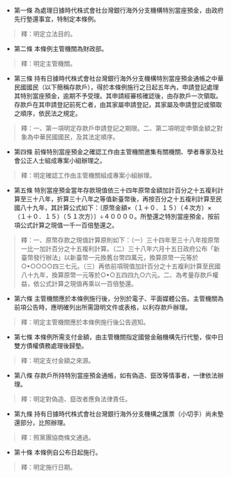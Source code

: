 * 第一條 為處理日據時代株式會社台灣銀行海外分支機構特別當座預金，由政府先行墊還事宜，特制定本條例。

> 釋：明定立法目的。

* 第二條 本條例主管機關為財政部。

> 釋：明定主管機關。

* 第三條 持有日據時代株式會社台灣銀行海外分支機構特別當座預金通帳之中華民國國民（以下簡稱存款戶），得於本條例施行之日起五年內，申請登記處理其特別當座預金，逾期不予受理。其申請經審核確認後，由存款戶一次領取。存款戶在其申請登記前死亡者，由其家屬申請登記，其家屬及申請登記或領取之順序，依民法之規定。

> 釋：一、第一項明定存款戶申請登記之期限。二、第二項明定申領金額之對象為中華民國國民，及其法定順序。

* 第四條 前條特別當座預金之確認工作由主管機關邀集有關機關、學者專家及社會公正人士組成專案小組辦理之。

> 釋：明定確認工作由主管機關組成專案小組辦理。

* 第五條 特別當座預金當年存款現值依三十四年原幣金額加計百分之十五複利計算至三十八年，折算三十八年之等值新臺幣後，再按百分之十五複利計算至民國八十九年，其計算公式如下：〔原幣金額×（１＋０．１５）（４次方）×（１＋０．１５）（５１次方）〕÷４００００。所墊還之特別當座預金，按前項公式計算之現值一千一百倍墊還之。

> 釋：一、原幣存款之現值計算原則如下：（一）三十四年至三十八年按原幣一比一加計百分之十五複利計算。（二）三十八年六月十五日政府公布「新臺幣發行辦法」以新臺幣一元換舊台幣四萬元，換算原幣一元等於○•○○○○四三七元。（三）再依前項現值加計百分之十五複利計算至民國八十九年，換算原幣一元等於○•○五四四九○六元。二、為考量存款戶權益，依公式計算之現值再乘以一百倍墊還。

* 第六條 主管機關應於本條例施行後，分別於電子、平面媒體公告。主管機關為前項公告時，應明確列出所需證明文件或表格，以利存款戶辦理。

> 釋：明定主管機關應於本條例施行後公告週知。

* 第七條 本條例所需支付金額，由主管機關指定國營金融機構先行代墊，俟中日雙方債權債務處理後歸墊。

> 釋：明定支付金額之來源。

* 第八條 存款戶所持特別當座預金通帳，如有偽造、竄改等情事者，一律依法辦理。

> 釋：明定對偽造、竄改者應負法律責任。

* 第九條 持有日據時代株式會社台灣銀行海外分支機構之匯票（小切手）尚未墊還部分，比照辦理。

> 釋：照黨團協商條文通過。

* 第十條 本條例自公布日起施行。

> 釋：明定施行日期。

